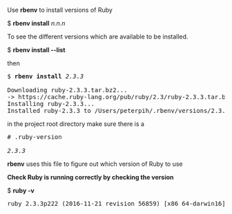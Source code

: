 Use <b>rbenv</b> to install versions of Ruby  

$ <b>rbenv install</b> <em>n.n.n</em>

To see the different versions which are available to be installed.  

$ <b>rbenv install --list</b>  

then

<pre>
$ <b>rbenv install</b> <em>2.3.3</em>

Downloading ruby-2.3.3.tar.bz2...
-> https://cache.ruby-lang.org/pub/ruby/2.3/ruby-2.3.3.tar.bz2
Installing ruby-2.3.3...
Installed ruby-2.3.3 to /Users/peterpih/.rbenv/versions/2.3.3
</pre>

in the project root directory make sure there is a
<pre>
# .ruby-version

<em>2.3.3</em>
</pre>

<b>rbenv</b> uses this file to figure out which version of Ruby to use

<b>Check Ruby is running correctly by checking the version</b>

$ <b>ruby -v</b>
<pre>
ruby 2.3.3p222 (2016-11-21 revision 56859) [x86_64-darwin16]
</pre>
